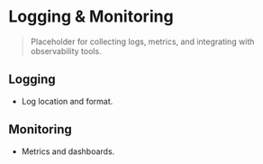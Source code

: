 # Logging & Monitoring
<!-- markdownlint-disable MD013 MD012 -->

> Placeholder for collecting logs, metrics, and integrating with observability tools.

## Logging

- Log location and format.

## Monitoring

- Metrics and dashboards.
